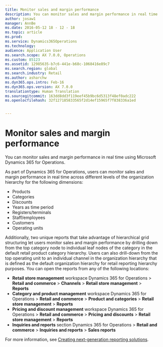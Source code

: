 ```yaml
---
title: Monitor sales and margin performance
description: You can monitor sales and margin performance in real time using Microsoft Dynamics 365 for Operations.
author: josaw1
manager: AnnBe
ms.date: 2016-05-12 18 - 12 - 18
ms.topic: article
ms.prod: 
ms.service: Dynamics365Operations
ms.technology: 
audience: Application User
ms.search.scope: AX 7.0.0, Operations
ms.custom: 85123
ms.assetid: 12985635-b7c6-441e-b68c-1068416e89c7
ms.search.region: global
ms.search.industry: Retail
ms.author: asharchw
ms.dyn365.ops.intro: Feb-16
ms.dyn365.ops.version: AX 7.0.0
translationtype: Human Translation
ms.sourcegitcommit: 163dd8dd3f119eef45b9bc6d5313f48ef0adc222
ms.openlocfilehash: 32f127185833565f2d14ef15965f7f838336a1ed


---
```


# <a name="monitor-sales-and-margin-performance"></a>Monitor sales and margin performance

You can monitor sales and margin performance in real time using Microsoft Dynamics 365 for Operations.

As part of Dynamics 365 for Operations, users can monitor sales and margin performance in real time across different levels of the organization hierarchy for the following dimensions:

-   Products
-   Categories
-   Discounts
-   Years as time period
-   Registers/terminals
-   Staff/employees
-   Customers
-   Operating units

Additionally, two unique reports that take advantage of hierarchical grid structuring let users monitor sales and margin performance by drilling down from the top category node to individual leaf nodes of the category in the default retail product category hierarchy. Users can also drill-down from the top operating unit to an individual channel in the organization hierarchy that is defined as the default organization hierarchy for retail reporting hierarchy purposes. You can open the reports from any of the following locations:

-   **Retail store management** workspace Dynamics 365 for Operations &gt; **Retail and commerce** &gt; **Channels** &gt; **Retail store management** &gt; **Reports**
-   **Category and product management** workspace Dynamics 365 for Operations &gt; **Retail and commerce** &gt; **Product and categories** &gt; **Retail store management** &gt; **Reports**
-   **Pricing and discount management** workspace Dynamics 365 for Operations &gt; **Retail and commerce** &gt; **Pricing and discounts** &gt; **Retail store management** &gt; **Reports**
-   **Inquiries and reports** section Dynamics 365 for Operations &gt; **Retail and commerce** &gt; **Inquiries and reports** &gt; **Sales reports**

For more information, see [Creating next-generation reporting solutions](create-nextgen-reporting-solutions.md).




<!--HONumber=Feb17_HO3-->


